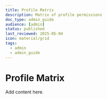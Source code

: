 ```yaml
---
title: Profile Matrix
description: Matrix of profile permissions
doc_type: admin_guide
audience: [admin]
status: published
last_reviewed: 2025-05-04
icon: material/grid
tags:
  - admin
  - admin_guide
---
```


# Profile Matrix

Add content here.
